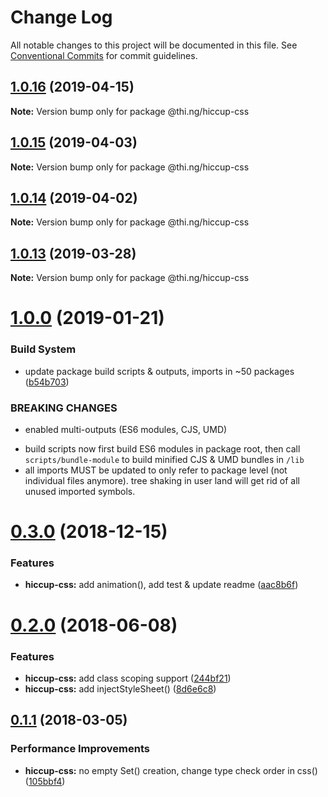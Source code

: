 # Change Log

All notable changes to this project will be documented in this file.
See [Conventional Commits](https://conventionalcommits.org) for commit guidelines.

## [1.0.16](https://github.com/thi-ng/umbrella/compare/@thi.ng/hiccup-css@1.0.15...@thi.ng/hiccup-css@1.0.16) (2019-04-15)

**Note:** Version bump only for package @thi.ng/hiccup-css





## [1.0.15](https://github.com/thi-ng/umbrella/compare/@thi.ng/hiccup-css@1.0.14...@thi.ng/hiccup-css@1.0.15) (2019-04-03)

**Note:** Version bump only for package @thi.ng/hiccup-css





## [1.0.14](https://github.com/thi-ng/umbrella/compare/@thi.ng/hiccup-css@1.0.13...@thi.ng/hiccup-css@1.0.14) (2019-04-02)

**Note:** Version bump only for package @thi.ng/hiccup-css





## [1.0.13](https://github.com/thi-ng/umbrella/compare/@thi.ng/hiccup-css@1.0.12...@thi.ng/hiccup-css@1.0.13) (2019-03-28)

**Note:** Version bump only for package @thi.ng/hiccup-css







# [1.0.0](https://github.com/thi-ng/umbrella/compare/@thi.ng/hiccup-css@0.3.5...@thi.ng/hiccup-css@1.0.0) (2019-01-21)


### Build System

* update package build scripts & outputs, imports in ~50 packages ([b54b703](https://github.com/thi-ng/umbrella/commit/b54b703))


### BREAKING CHANGES

* enabled multi-outputs (ES6 modules, CJS, UMD)

- build scripts now first build ES6 modules in package root, then call
  `scripts/bundle-module` to build minified CJS & UMD bundles in `/lib`
- all imports MUST be updated to only refer to package level
  (not individual files anymore). tree shaking in user land will get rid of
  all unused imported symbols.


# [0.3.0](https://github.com/thi-ng/umbrella/compare/@thi.ng/hiccup-css@0.2.32...@thi.ng/hiccup-css@0.3.0) (2018-12-15)


### Features

* **hiccup-css:** add animation(), add test & update readme ([aac8b6f](https://github.com/thi-ng/umbrella/commit/aac8b6f))


<a name="0.2.0"></a>
# [0.2.0](https://github.com/thi-ng/umbrella/compare/@thi.ng/hiccup-css@0.1.24...@thi.ng/hiccup-css@0.2.0) (2018-06-08)


### Features

* **hiccup-css:** add class scoping support ([244bf21](https://github.com/thi-ng/umbrella/commit/244bf21))
* **hiccup-css:** add injectStyleSheet() ([8d6e6c8](https://github.com/thi-ng/umbrella/commit/8d6e6c8))


<a name="0.1.1"></a>
## [0.1.1](https://github.com/thi-ng/umbrella/compare/@thi.ng/hiccup-css@0.1.0...@thi.ng/hiccup-css@0.1.1) (2018-03-05)


### Performance Improvements

* **hiccup-css:** no empty Set() creation, change type check order in css() ([105bbf4](https://github.com/thi-ng/umbrella/commit/105bbf4))
